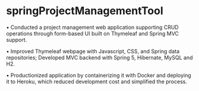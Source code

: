 # springProjectManagementTool


• Conducted a project management web application supporting CRUD operations through form-based UI built on Thymeleaf and Spring MVC support.

• Improved Thymeleaf webpage with Javascript, CSS, and Spring data repositories; Developed MVC backend with Spring 5, Hibernate, MySQL and H2.

• Productionized application by containerizing it with Docker and deploying it to Heroku, which reduced development cost and simplified the process.
